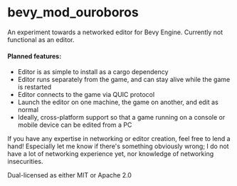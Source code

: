 # bevy_mod_ouroboros

An experiment towards a networked editor for Bevy Engine. 
Currently not functional as an editor.

#### Planned features:
- Editor is as simple to install as a cargo dependency
- Editor runs separately from the game, and can stay alive while the game is restarted
- Editor connects to the game via QUIC protocol
- Launch the editor on one machine, the game on another, and edit as normal
- Ideally, cross-platform support so that a game running on a console or mobile device can be edited from a PC

If you have any expertise in networking or editor creation, feel free to lend a hand! Especially let me know if there's something obviously wrong; I do not have a lot of networking experience yet, nor knowledge of networking insecurities.

Dual-licensed as either MIT or Apache 2.0
